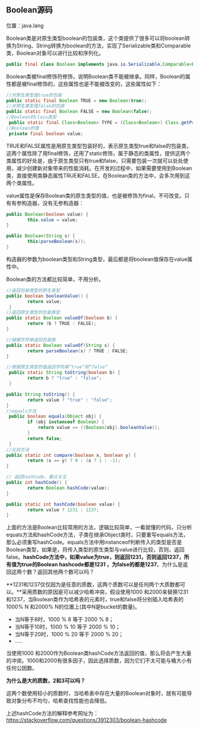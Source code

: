 ## Boolean源码

位置：java.lang

Boolean类是对原生类型boolean的包装类，这个类提供了很多可以将boolean转换为String、String转换为boolean的方法，实现了Serializable类和Comparable类，Boolean对象可以进行比较和序列化。

```java
public final class Boolean implements java.io.Serializable,Comparable<Boolean>
```

Boolean类被final修饰符修饰，说明Boolean类不能被继承。同样，Boolean的属性都是被final修饰的，这些属性也是不能被改变的，这些属性如下：

```java
//对原生类型值true的包装
public static final Boolean TRUE = new Boolean(true);
//对原生类型值false的包装
public static final Boolean FALSE = new Boolean(false);
//Boolean的class类型
 public static final Class<Boolean> TYPE = (Class<Boolean>) Class.getPrimitiveClass("boolean");
//Boolean的值
 private final boolean value;
```

TRUE和FALSE属性是用原生类型包装好的，表示原生类型true和false的包装类，这两个属性除了用final修饰，还用了static修饰，属于静态的类属性，提供这两个类属性的好处是，由于原生类型只有true和false，只需要包装一次就可以处处使用，减少创建新对象带来的性能消耗。在开发的过程中，如果需要使用到Boolean类，直接使用类静态属性TRUE和FALSE，在Boolean类的方法中，会多次用到这两个类属性。

value属性是保存Boolean类的原生类型的值，也是被修饰为final，不可改变。只有有参构造器，没有无参构造器：

```java
public Boolean(boolean value) {
        this.value = value;
}

public Boolean(String s) {
        this(parseBoolean(s));
}
```

构造器的参数为boolean类型和String类型，最后都是将boolean值保存在value属性中。

Boolean类的方法都比较简单，不用分析。

```java
//返回包装类型的原生类型 
public boolean booleanValue() {
        return value;
 }
//返回原生类型的包装类型
public static Boolean valueOf(boolean b) {
        return (b ? TRUE : FALSE);
}

//根据字符串返回包装类
public static Boolean valueOf(String s) {
        return parseBoolean(s) ? TRUE : FALSE;
}

//根据原生类型的值返回字符串“true”和“false” 
 public static String toString(boolean b) {
        return b ? "true" : "false";
 }

public String toString() {
        return value ? "true" : "false";
}
//equals方法
 public boolean equals(Object obj) {
        if (obj instanceof Boolean) {
            return value == ((Boolean)obj).booleanValue();
        }
        return false;
 }
//比较方法
public static int compare(boolean x, boolean y) {
        return (x == y) ? 0 : (x ? 1 : -1);
}

// 返回hashCode，重点关注
public int hashCode() {
        return Boolean.hashCode(value);
}

public static int hashCode(boolean value) {
        return value ? 1231 : 1237;
}
```

上面的方法是Boolean比较常用的方法，逻辑比较简单，一看就懂的代码，只分析equals方法和hashCode方法，子类在继承Object类时，只要重写equals方法，那么必须重写hashCode。equals方法中用instanceof判断传入的类型是否是Boolean类型，如果是，将传入类型的原生类型与value进行比较，否则，返回false。**hashCode方法中，如果value为true，则返回1231，否则返回1237，所有值为true的Boolean hashcode都是1231 ，为false的都是1237**。为什么是返回这两个数？返回其他两个数可以吗？

**1231和1237仅仅因为是任意的质数，这两个质数可以是任何两个大质数都可以。**采用质数的原因是可以减少哈希冲突，假设使用1000 和2000来替换1231和1237，当Boolean类作为哈希表的元素时，true和false将分别插入哈希表的 1000% N 和2000% N的位置上(其中N是bucket的数量)。

- 当N等于8时，1000 %  8 等于 2000 %  8；
- 当N等于10时，1000 %  10 等于 2000 %  10；
- 当N等于20时，1000 % 20 等于 2000 % 20；
- .....

当使用1000 和2000作为Boolean类hashCode方法返回的值，那么将会产生大量的冲突。1000和2000有很多因子，因此选择质数，因为它们不太可能与桶大小有任何公因数。

**为什么是大的质数，2和3可以吗？**

这两个数使用较小的质数时，当哈希表中存在大量的Boolean对象时，就有可能导致对象分布不均匀，哈希查找性能也会降低。

上述hashCode方法的解释参考网址为：https://stackoverflow.com/questions/3912303/boolean-hashcode